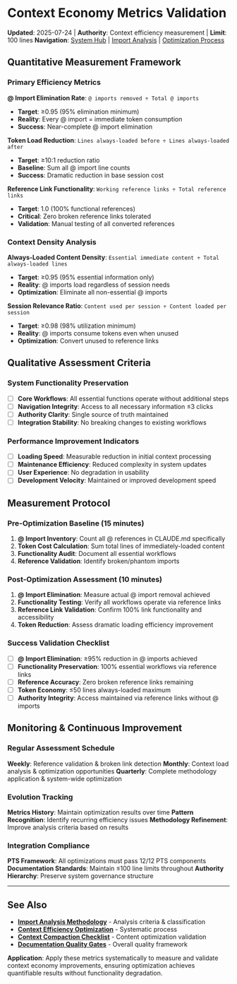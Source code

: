 # Context Economy Metrics Validation

**Updated**: 2025-07-24 | **Authority**: Context efficiency measurement | **Limit**: 100 lines
**Navigation**: [System Hub](../navigation/index.md) | [Import Analysis](../standards/import-analysis-methodology.md) | [Optimization Process](../standards/context-efficiency-optimization.md)

## Quantitative Measurement Framework

### Primary Efficiency Metrics
**@ Import Elimination Rate**: `@ imports removed ÷ Total @ imports`
- **Target**: ≥0.95 (95% elimination minimum)
- **Reality**: Every @ import = immediate token consumption
- **Success**: Near-complete @ import elimination

**Token Load Reduction**: `Lines always-loaded before ÷ Lines always-loaded after`
- **Target**: ≥10:1 reduction ratio
- **Baseline**: Sum all @ import line counts
- **Success**: Dramatic reduction in base session cost

**Reference Link Functionality**: `Working reference links ÷ Total reference links`
- **Target**: 1.0 (100% functional references)
- **Critical**: Zero broken reference links tolerated
- **Validation**: Manual testing of all converted references

### Context Density Analysis
**Always-Loaded Content Density**: `Essential immediate content ÷ Total always-loaded lines`
- **Target**: ≥0.95 (95% essential information only)
- **Reality**: @ imports load regardless of session needs
- **Optimization**: Eliminate all non-essential @ imports

**Session Relevance Ratio**: `Content used per session ÷ Content loaded per session`
- **Target**: ≥0.98 (98% utilization minimum)
- **Reality**: @ imports consume tokens even when unused
- **Optimization**: Convert unused to reference links

## Qualitative Assessment Criteria

### System Functionality Preservation
- [ ] **Core Workflows**: All essential functions operate without additional steps
- [ ] **Navigation Integrity**: Access to all necessary information ≤3 clicks
- [ ] **Authority Clarity**: Single source of truth maintained
- [ ] **Integration Stability**: No breaking changes to existing workflows

### Performance Improvement Indicators
- [ ] **Loading Speed**: Measurable reduction in initial context processing
- [ ] **Maintenance Efficiency**: Reduced complexity in system updates
- [ ] **User Experience**: No degradation in usability
- [ ] **Development Velocity**: Maintained or improved development speed

## Measurement Protocol

### Pre-Optimization Baseline (15 minutes)
1. **@ Import Inventory**: Count all @ references in CLAUDE.md specifically
2. **Token Cost Calculation**: Sum total lines of immediately-loaded content
3. **Functionality Audit**: Document all essential workflows
4. **Reference Validation**: Identify broken/phantom imports

### Post-Optimization Assessment (10 minutes)
1. **@ Import Elimination**: Measure actual @ import removal achieved
2. **Functionality Testing**: Verify all workflows operate via reference links
3. **Reference Link Validation**: Confirm 100% link functionality and accessibility
4. **Token Reduction**: Assess dramatic loading efficiency improvement

### Success Validation Checklist
- [ ] **@ Import Elimination**: ≥95% reduction in @ imports achieved
- [ ] **Functionality Preservation**: 100% essential workflows via reference links
- [ ] **Reference Accuracy**: Zero broken reference links remaining
- [ ] **Token Economy**: ≤50 lines always-loaded maximum
- [ ] **Authority Integrity**: Access maintained via reference links without @ imports

## Monitoring & Continuous Improvement

### Regular Assessment Schedule
**Weekly**: Reference validation & broken link detection
**Monthly**: Context load analysis & optimization opportunities
**Quarterly**: Complete methodology application & system-wide optimization

### Evolution Tracking
**Metrics History**: Maintain optimization results over time
**Pattern Recognition**: Identify recurring efficiency issues
**Methodology Refinement**: Improve analysis criteria based on results

### Integration Compliance
**PTS Framework**: All optimizations must pass 12/12 PTS components
**Documentation Standards**: Maintain ≤100 line limits throughout
**Authority Hierarchy**: Preserve system governance structure

---

## See Also
- **[Import Analysis Methodology](../standards/import-analysis-methodology.md)** - Analysis criteria & classification
- **[Context Efficiency Optimization](../standards/context-efficiency-optimization.md)** - Systematic process
- **[Context Compaction Checklist](context-compaction-checklist.md)** - Content optimization validation
- **[Documentation Quality Gates](documentation-quality-gates.md)** - Overall quality framework

**Application**: Apply these metrics systematically to measure and validate context economy improvements, ensuring optimization achieves quantifiable results without functionality degradation.